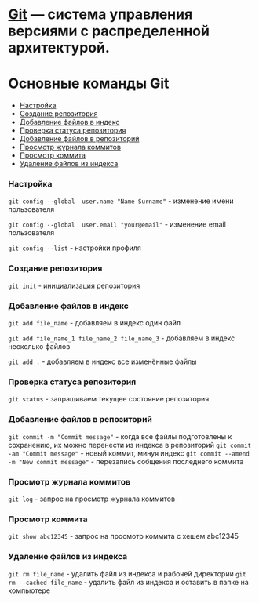 # [Git](https://git-scm.com/) — система управления версиями с распределенной архитектурой.

# Основные команды Git

- [Настройка](#настройка)
- [Создание репозитория](#cоздание-репозитория)
- [Добавление файлов в индекс](#добавление-файлов-в-индекс)
- [Проверка статуса репозитория](#проверка-статуса-репозитория)
- [Добавление файлов в репозиторий](#добавление-файлов-в-репозиторий)
- [Просмотр журнала коммитов](#просмотр-журнала-коммитов)
- [Просмотр коммита](#просмотр-коммита)
- [Удаление файлов из индекса](#удаление-файлов-из-индекса)


### Настройка
`git config --global  user.name "Name Surname"` - изменение имени пользователя

`git config --global  user.email "your@email"` - изменение email пользователя

`git config --list` - настройки профиля

### Создание репозитория
`git init` - инициализация репозитория

### Добавление файлов в индекс
`git add file_name` - добавляем в индекс один файл

`git add file_name_1 file_name_2 file_name_3` - добавляем в индекс несколько файлов

`git add .` - добавляем в индекс все изменённые файлы 


### Проверка статуса репозитория
`git status` - запрашиваем текущее состояние репозитория

### Добавление файлов в репозиторий
`git commit -m "Commit message"` - когда все файлы подготовлены к сохранению, их можно перенести из индекса в репозиторий
`git commit -am "Commit message"` - новый коммит, минуя индекс
`git commit --amend -m "New commit message"` - перезапись собщения последнего коммита

### Просмотр журнала коммитов
`git log` - запрос на просмотр журнала коммитов

### Просмотр коммита
`git show abc12345` - запрос на просмотр коммита с хешем abc12345

### Удаление файлов из индекса
`git rm file_name` - удалить файл из индекса и рабочей директории
`git rm --cached file_name` - удалить файл из индекса и оставить в папке на компьютере
